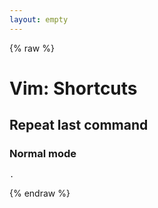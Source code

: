 ```yaml
---
layout: empty
---
```


{% raw %}

# Vim: Shortcuts

## Repeat last command
### Normal mode
```
.
```

{% endraw %}

